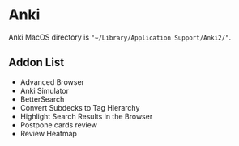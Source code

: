 # Anki

Anki MacOS directory is `"~/Library/Application Support/Anki2/"`.

## Addon List
- Advanced Browser
- Anki Simulator
- BetterSearch
- Convert Subdecks to Tag Hierarchy
- Highlight Search Results in the Browser
- Postpone cards review
- Review Heatmap

